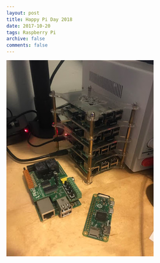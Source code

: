 ```yaml
---
layout: post
title: Happy Pi Day 2018
date: 2017-10-20
tags: Raspberry Pi
archive: false
comments: false
---
```

<img src="/assets/images/pi.jpg" class="fit">
